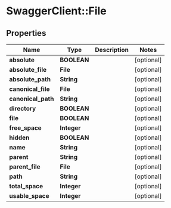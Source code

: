 # SwaggerClient::File

## Properties
Name | Type | Description | Notes
------------ | ------------- | ------------- | -------------
**absolute** | **BOOLEAN** |  | [optional] 
**absolute_file** | **File** |  | [optional] 
**absolute_path** | **String** |  | [optional] 
**canonical_file** | **File** |  | [optional] 
**canonical_path** | **String** |  | [optional] 
**directory** | **BOOLEAN** |  | [optional] 
**file** | **BOOLEAN** |  | [optional] 
**free_space** | **Integer** |  | [optional] 
**hidden** | **BOOLEAN** |  | [optional] 
**name** | **String** |  | [optional] 
**parent** | **String** |  | [optional] 
**parent_file** | **File** |  | [optional] 
**path** | **String** |  | [optional] 
**total_space** | **Integer** |  | [optional] 
**usable_space** | **Integer** |  | [optional] 



